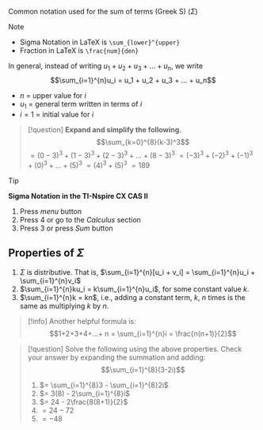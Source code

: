 Common notation used for the sum of terms (Greek S) ($\Sigma$)

> [!note] 
> - Sigma Notation in LaTeX is `\sum_{lower}^{upper}` 
> - Fraction in LaTeX is `\frac{num}{den}`

In general, instead of writing $u_1 + u_2 + u_3 + ... + u_n$, we write
$$\sum_{i=1}^{n}u_i = u_1 + u_2 + u_3 + ... + u_n$$
- $n$ = upper value for $i$
- $u_1$ = general term written in terms of $i$
- $i=1$ = initial value for $i$

> [!question] 
>  **Expand and simplify the following.**
>  $$\sum_{k=0}^{8}(k-3)^3$$
>  $= (0-3)^3 + (1-3)^3 + (2-3)^3 + ... + (8-3)^3$
>  $= (-3)^3 + (-2)^3 + (-1)^3 + (0)^3 + ... + (5)^3$
>  $= (4)^3 + (5)^3$
>  $= 189$

> [!tip] 
> **Sigma Notation in the TI-Nspire CX CAS II**
> 1. Press *menu* button
> 2. Press 4 or go to the *Calculus* section
> 3. Press 3 or press *Sum* button

## Properties of $\Sigma$

1. $\Sigma$ is distributive. That is, $\sum_{i=1}^{n}[u_i + v_i] = \sum_{i=1}^{n}u_i + \sum_{i=1}^{n}v_i$
2. $\sum_{i=1}^{n}ku_i = k\sum_{i=1}^{n}u_i$, for some constant value $k$.
3. $\sum_{i=1}^{n}k = kn$, i.e., adding a constant term, $k$, $n$ times is the same as multiplying $k$ by $n$.

> [!info] 
> Another helpful formula is: $$1+2+3+4+...+ n = \sum_{i=1}^{n}i = \frac{n(n+1)}{2}$$

> [!question] 
> Solve the following using the above properties. Check your answer by expanding the summation and adding: $$\sum_{i=1}^{8}(3-2i)$$
> 1. $= \sum_{i=1}^{8}3 - \sum_{i=1}^{8}2i$
> 2. $= 3(8) - 2\sum_{i=1}^{8}i$
> 3. $= 24 - 2\frac{8(8+1)}{2}$
> 4. $= 24-72$
> 5. $= -48$ 
